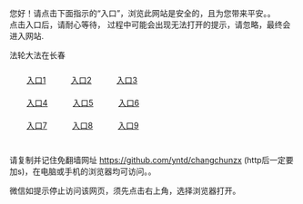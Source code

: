 您好！请点击下面指示的“入口”，浏览此网站是安全的，且为您带来平安。。 <br/>
点击入口后，请耐心等待， 过程中可能会出现无法打开的提示，请忽略，最终会进入网站. </br>

法轮大法在长春<br/>
<div style="padding:10px"><a style="margin:20px" target="_blank" href="https://d2avl3sz12o9pa.cloudfront.net/2Qpsp?wqizhdia" id="ccLink1" rel="nofollow">入口1</a> <a target="_blank" style="margin:20px" href="https://d3qxhp3mot8kgr.cloudfront.net/2Qpsp?gtfjge" id="ccLink2" rel="nofollow">入口2</a> <a style="margin:20px" target="_blank" href="https://d3hc2mrmdhcfge.cloudfront.net/2Qpsp?yxejpgsj" id="ccLink3" rel="nofollow">入口3</a></div>

<div style="padding:10px" ><a style="margin:20px" target="_blank" href="https://d2avl3sz12o9pa.cloudfront.net/2Qpsp?wqizhdia" id="ccLink4" rel="nofollow">入口4</a> <a style="margin:20px" href="https://d3qxhp3mot8kgr.cloudfront.net/2Qpsp?gtfjge" target="_blank" id="ccLink5" rel="nofollow">入口5</a> <a style="margin:20px" href="https://d3hc2mrmdhcfge.cloudfront.net/2Qpsp?yxejpgsj" target="_blank" id="ccLink6" rel="nofollow">入口6</a></div>

<div style="padding:10px"><a style="margin:20px" target="_blank" href="https://d2avl3sz12o9pa.cloudfront.net/2Qpsp?wqizhdia" id="ccLink7" rel="nofollow">入口7</a> <a style="margin:20px" href="https://d3qxhp3mot8kgr.cloudfront.net/2Qpsp?gtfjge" target="_blank" id="ccLink8" rel="nofollow">入口8</a> <a style="margin:20px" target="_blank" href="https://d3hc2mrmdhcfge.cloudfront.net/2Qpsp?yxejpgsj" id="ccLink9" rel="nofollow">入口9</a></div>

<br/>



请复制并记住免翻墙网址 https://github.com/yntd/changchunzx (http后一定要加s)，在电脑或手机的浏览器均可访问。。<br/>

微信如提示停止访问该网页，须先点击右上角，选择浏览器打开。
